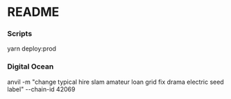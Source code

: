 # README

### Scripts

yarn deploy:prod

### Digital Ocean

anvil -m "change typical hire slam amateur loan grid fix drama electric seed label" --chain-id 42069
